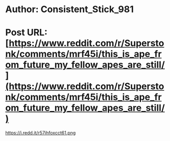 # Author: Consistent_Stick_981
# Post URL: [https://www.reddit.com/r/Superstonk/comments/mrf45i/this_is_ape_from_future_my_fellow_apes_are_still/](https://www.reddit.com/r/Superstonk/comments/mrf45i/this_is_ape_from_future_my_fellow_apes_are_still/)


https://i.redd.it/r57ihfoxcct61.png